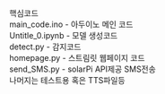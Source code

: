 핵심코드 <br>
main_code.ino - 아두이노 메인 코드
<br>
Untitle_0.ipynb - 모델 생성코드
<br>
detect.py - 감지코드 
<br>
homepage.py - 스트림릿 웹페이지 코드
<br>
send_SMS.py - solarPi API제공 SMS전송 
<br>
나머지는 테스트용 혹은 TTS파일등
